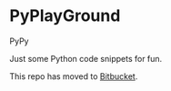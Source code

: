 # PyPlayGround
PyPy

Just some Python code snippets for fun.

This repo has moved to [Bitbucket](https://bitbucket.org/).
